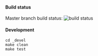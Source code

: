 #### Build status
Master branch build status: ![build status](https://api.travis-ci.org/shaikhfaisal/ansible_gocd_agent.svg?branch=master)


#### Development
```
cd _devel
make clean
make test
```
